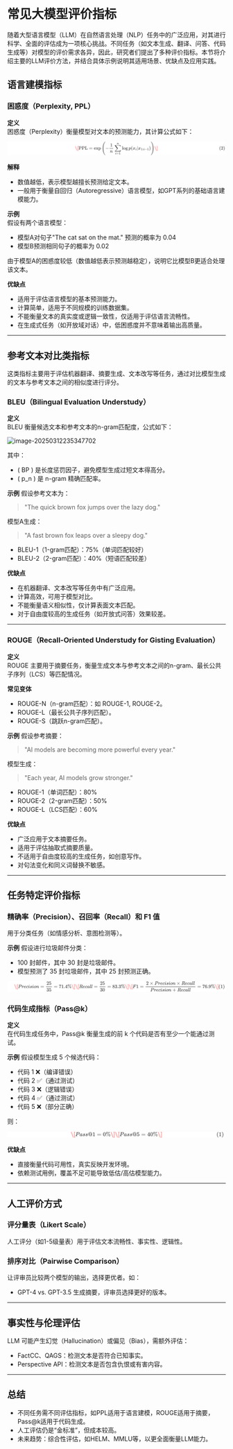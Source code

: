 # 常见大模型评价指标


随着大型语言模型（LLM）在自然语言处理（NLP）任务中的广泛应用，对其进行科学、全面的评估成为一项核心挑战。不同任务（如文本生成、翻译、问答、代码生成等）对模型的评价需求各异，因此，研究者们提出了多种评价指标。本节将介绍主要的LLM评价方法，并结合具体示例说明其适用场景、优缺点及应用实践。



## 语言建模指标

### 困惑度（Perplexity, PPL）
**定义**  
困惑度（Perplexity）衡量模型对文本的预测能力，其计算公式如下：


![image-20250312235245456](images/perplexity.png)

**解释**  

- 数值越低，表示模型越擅长预测给定文本。  
- 一般用于衡量自回归（Autoregressive）语言模型，如GPT系列的基础语言建模能力。

**示例**  
假设有两个语言模型：
- 模型A对句子"The cat sat on the mat." 预测的概率为 0.04  
- 模型B预测相同句子的概率为 0.02  

由于模型A的困惑度较低（数值越低表示预测越稳定），说明它比模型B更适合处理该文本。

**优缺点**
- 适用于评估语言模型的基本预测能力。
- 计算简单，适用于不同规模的训练数据集。
- 不能衡量文本的真实度或逻辑一致性，仅适用于评估语言流畅性。
- 在生成式任务（如开放域对话）中，低困惑度并不意味着输出高质量。

---

## **参考文本对比类指标**

这类指标主要用于评估机器翻译、摘要生成、文本改写等任务，通过对比模型生成的文本与参考文本之间的相似度进行评分。

### **BLEU（Bilingual Evaluation Understudy）**
**定义**  
BLEU 衡量候选文本和参考文本的n-gram匹配度，公式如下：


![image-20250312235347702](blue.png)

其中：

- \( BP \) 是长度惩罚因子，避免模型生成过短文本得高分。
- \( p_n \) 是 n-gram 精确匹配率。

**示例**
假设参考文本为：

> "The quick brown fox jumps over the lazy dog."

模型A生成：
> "A fast brown fox leaps over a sleepy dog."

- BLEU-1（1-gram匹配）：75%（单词匹配较好）
- BLEU-2（2-gram匹配）：40%（短语匹配较差）

**优缺点**
- 在机器翻译、文本改写等任务中有广泛应用。
- 计算高效，可用于模型对比。
- 不能衡量语义相似性，仅计算表面文本匹配。
- 对于自由度较高的生成任务（如开放式问答）效果较差。

---

### **ROUGE（Recall-Oriented Understudy for Gisting Evaluation）**
**定义**  
ROUGE 主要用于摘要任务，衡量生成文本与参考文本之间的n-gram、最长公共子序列（LCS）等匹配情况。

**常见变体**
- ROUGE-N（n-gram匹配）：如 ROUGE-1, ROUGE-2。
- ROUGE-L（最长公共子序列匹配）。
- ROUGE-S（跳跃n-gram匹配）。

**示例**
假设参考摘要：
> "AI models are becoming more powerful every year."

模型生成：
> "Each year, AI models grow stronger."

- ROUGE-1（单词匹配）：80%
- ROUGE-2（2-gram匹配）：50%
- ROUGE-L（LCS匹配）：60%

**优缺点**
- 广泛应用于文本摘要任务。
- 适用于评估抽取式摘要质量。
- 不适用于自由度较高的生成任务，如创意写作。
- 对句法变化和同义词替换不敏感。

---

## **任务特定评价指标**

### **精确率（Precision）、召回率（Recall）和 F1 值**
用于分类任务（如情感分析、意图检测等）。

**示例**
假设进行垃圾邮件分类：
- 100 封邮件，其中 30 封是垃圾邮件。
- 模型预测了 35 封垃圾邮件，其中 25 封预测正确。



![image-20250312235452616](images/spam.png)

### **代码生成指标（Pass@k）**

**定义**  
在代码生成任务中，Pass@k 衡量生成的前 k 个代码是否有至少一个能通过测试。

**示例**
假设模型生成 5 个候选代码：
- 代码 1 ❌（编译错误）
- 代码 2 ✅（通过测试）
- 代码 3 ❌（逻辑错误）
- 代码 4 ✅（通过测试）
- 代码 5 ❌（部分正确）

则：

![image-20250312235545323](images/p.png)

**优缺点**

- 直接衡量代码可用性，真实反映开发环境。
- 依赖测试用例，覆盖不足可能导致低估/高估模型能力。

---



## **人工评价方式**

### 评分量表（Likert Scale）
人工评分（如1-5级量表）用于评估文本流畅性、事实性、逻辑性。

### **排序对比（Pairwise Comparison）**
让评审员比较两个模型的输出，选择更优者。如：
- GPT-4 vs. GPT-3.5 生成摘要，评审员选择更好的版本。

---

## **事实性与伦理评估**
LLM 可能产生幻觉（Hallucination）或偏见（Bias），需额外评估：

- FactCC、QAGS：检测文本是否符合已知事实。
- Perspective API：检测文本是否包含仇恨或有害内容。

---

## **总结**
- 不同任务需不同评估指标，如PPL适用于语言建模，ROUGE适用于摘要，Pass@k适用于代码生成。
- 人工评估仍是“金标准”，但成本较高。
- 未来趋势：综合性评估，如HELM、MMLU等，以更全面衡量LLM能力。